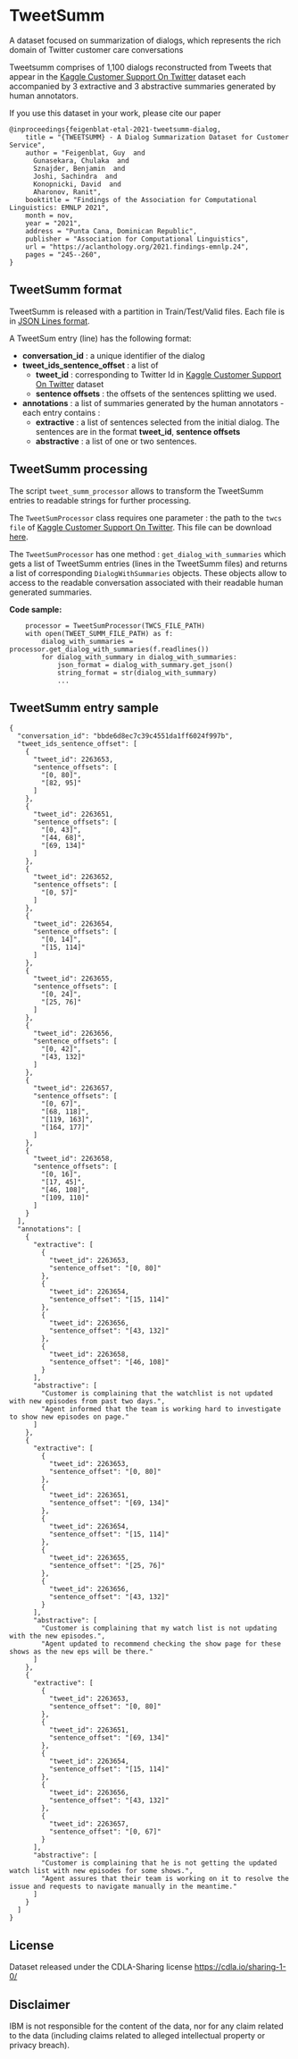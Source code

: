 
# TweetSumm

A dataset focused on summarization of dialogs, which represents the rich domain of Twitter customer care conversations 

Tweetsumm comprises of 1,100 dialogs reconstructed from Tweets that appear in the [Kaggle Customer Support On Twitter](http://www.kaggle.com/thoughtvector/customer-support-on-twitter) dataset each accompanied by 3 extractive and 3 abstractive summaries generated by human annotators.


If you use this dataset in your work, please cite our paper
```
@inproceedings{feigenblat-etal-2021-tweetsumm-dialog,
    title = "{TWEETSUMM} - A Dialog Summarization Dataset for Customer Service",
    author = "Feigenblat, Guy  and
      Gunasekara, Chulaka  and
      Sznajder, Benjamin  and
      Joshi, Sachindra  and
      Konopnicki, David  and
      Aharonov, Ranit",
    booktitle = "Findings of the Association for Computational Linguistics: EMNLP 2021",
    month = nov,
    year = "2021",
    address = "Punta Cana, Dominican Republic",
    publisher = "Association for Computational Linguistics",
    url = "https://aclanthology.org/2021.findings-emnlp.24",
    pages = "245--260",
}
```

## TweetSumm format

TweetSumm is released with a partition in Train/Test/Valid files.
Each file is in [JSON Lines format](https://jsonlines.org/).

A TweetSum entry (line) has the following format:
- **conversation_id** : a unique identifier of the dialog
- **tweet_ids_sentence_offset** : a list of 
    -  **tweet_id** : corresponding to Twitter Id in [Kaggle Customer Support On Twitter](http://www.kaggle.com/thoughtvector/customer-support-on-twitter) dataset
    -  **sentence offsets** : the offsets of the sentences splitting we used.
- **annotations** : a list of summaries generated by the human annotators - each entry contains :
    - **extractive** : a list of sentences selected from the initial dialog. The sentences are in the format **tweet_id**, **sentence offsets**
    - **abstractive** : a list of one or two sentences.


## TweetSumm processing

The script `tweet_summ_processor` allows to transform the TweetSumm entries to readable strings for further processing.

The `TweetSumProcessor` class requires one parameter : the path to the `twcs file` of [Kaggle Customer Support On Twitter](http://www.kaggle.com/thoughtvector/customer-support-on-twitter). This file can be download [here](https://www.kaggle.com/thoughtvector/customer-support-on-twitter/download).

The `TweetSumProcessor` has one method : `get_dialog_with_summaries` which gets a list of TweetSumm entries (lines in the TweetSumm files) and returns a list of corresponding `DialogWithSummaries` objects. These objects allow to access to the readable conversation associated with their readable human generated summaries.

**Code sample:**
```
    processor = TweetSumProcessor(TWCS_FILE_PATH)
    with open(TWEET_SUMM_FILE_PATH) as f:
        dialog_with_summaries = processor.get_dialog_with_summaries(f.readlines())
        for dialog_with_summary in dialog_with_summaries:
            json_format = dialog_with_summary.get_json()
            string_format = str(dialog_with_summary)
            ...
```   

## TweetSumm entry sample

```
{
  "conversation_id": "bbde6d8ec7c39c4551da1ff6024f997b",
  "tweet_ids_sentence_offset": [
    {
      "tweet_id": 2263653,
      "sentence_offsets": [
        "[0, 80]",
        "[82, 95]"
      ]
    },
    {
      "tweet_id": 2263651,
      "sentence_offsets": [
        "[0, 43]",
        "[44, 68]",
        "[69, 134]"
      ]
    },
    {
      "tweet_id": 2263652,
      "sentence_offsets": [
        "[0, 57]"
      ]
    },
    {
      "tweet_id": 2263654,
      "sentence_offsets": [
        "[0, 14]",
        "[15, 114]"
      ]
    },
    {
      "tweet_id": 2263655,
      "sentence_offsets": [
        "[0, 24]",
        "[25, 76]"
      ]
    },
    {
      "tweet_id": 2263656,
      "sentence_offsets": [
        "[0, 42]",
        "[43, 132]"
      ]
    },
    {
      "tweet_id": 2263657,
      "sentence_offsets": [
        "[0, 67]",
        "[68, 118]",
        "[119, 163]",
        "[164, 177]"
      ]
    },
    {
      "tweet_id": 2263658,
      "sentence_offsets": [
        "[0, 16]",
        "[17, 45]",
        "[46, 108]",
        "[109, 110]"
      ]
    }
  ],
  "annotations": [
    {
      "extractive": [
        {
          "tweet_id": 2263653,
          "sentence_offset": "[0, 80]"
        },
        {
          "tweet_id": 2263654,
          "sentence_offset": "[15, 114]"
        },
        {
          "tweet_id": 2263656,
          "sentence_offset": "[43, 132]"
        },
        {
          "tweet_id": 2263658,
          "sentence_offset": "[46, 108]"
        }
      ],
      "abstractive": [
        "Customer is complaining that the watchlist is not updated with new episodes from past two days.",
        "Agent informed that the team is working hard to investigate to show new episodes on page."
      ]
    },
    {
      "extractive": [
        {
          "tweet_id": 2263653,
          "sentence_offset": "[0, 80]"
        },
        {
          "tweet_id": 2263651,
          "sentence_offset": "[69, 134]"
        },
        {
          "tweet_id": 2263654,
          "sentence_offset": "[15, 114]"
        },
        {
          "tweet_id": 2263655,
          "sentence_offset": "[25, 76]"
        },
        {
          "tweet_id": 2263656,
          "sentence_offset": "[43, 132]"
        }
      ],
      "abstractive": [
        "Customer is complaining that my watch list is not updating with the new episodes.",
        "Agent updated to recommend checking the show page for these shows as the new eps will be there."
      ]
    },
    {
      "extractive": [
        {
          "tweet_id": 2263653,
          "sentence_offset": "[0, 80]"
        },
        {
          "tweet_id": 2263651,
          "sentence_offset": "[69, 134]"
        },
        {
          "tweet_id": 2263654,
          "sentence_offset": "[15, 114]"
        },
        {
          "tweet_id": 2263656,
          "sentence_offset": "[43, 132]"
        },
        {
          "tweet_id": 2263657,
          "sentence_offset": "[0, 67]"
        }
      ],
      "abstractive": [
        "Customer is complaining that he is not getting the updated watch list with new episodes for some shows.",
        "Agent assures that their team is working on it to resolve the issue and requests to navigate manually in the meantime."
      ]
    }
  ]
}
```

## License
Dataset released under the CDLA-Sharing license https://cdla.io/sharing-1-0/

## Disclaimer
IBM is not responsible for the content of the data, nor for any claim related to the data (including claims related to alleged intellectual property or privacy breach).
